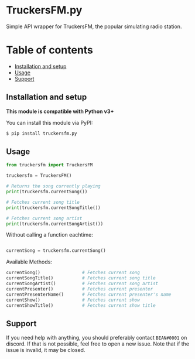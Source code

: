 # TruckersFM.py

Simple API wrapper for TruckersFM, the popular simulating radio station.

# Table of contents
- [Installation and setup](https://github.com/mrbean565/TruckersFM.py#installation-and-setup)
- [Usage](https://github.com/mrbean565/TruckersFM.py#usage)
- [Support](https://github.com/mrbean565/TruckersFM.py/#support)


## Installation and setup

**This module is compatible with Python v3+**

You can install this module via PyPI:
```bash
$ pip install truckersfm.py
```

 
## Usage

```py
from truckersfm import TruckersFM

truckersfm = TruckersFM()

# Returns the song currently playing
print(truckersfm.currentSong())

# Fetches current song title
print(truckersfm.currentSongTitle()) 

# Fetches current song artist
print(truckersfm.currentSongArtist()) 

```

Without calling a function eachtime:

```py

currentSong = truckersfm.currentSong()

```

Available Methods:

```py
currentSong()                # Fetches current song
currentSongTitle()           # Fetches current song title
currentSongArtist()          # Fetches current song artist
currentPresenter()           # Fetches current presenter
currentPresenterName()       # Fetches current presenter's name
currentShow()                # Fetches current show
currentShowTitle()           # Fetches current show title                    
```

## Support

If you need help with anything, you should preferably contact `BEAN#0001` on discord. If that is not possible, feel free to open a new issue. Note that if the issue is invalid, it may be closed.
